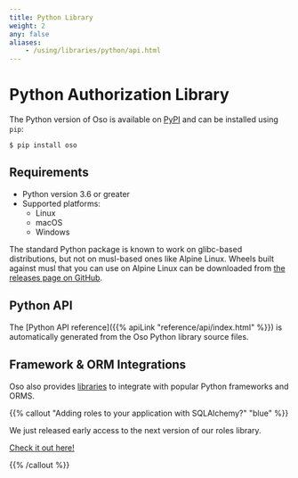 ```yaml
---
title: Python Library
weight: 2
any: false
aliases:
    - /using/libraries/python/api.html
---
```


# Python Authorization Library

The Python version of Oso is available on [PyPI](https://pypi.org/project/oso/)
and can be installed using `pip`:

```console
$ pip install oso
```

## Requirements

* Python version 3.6 or greater
* Supported platforms:
  * Linux
  * macOS
  * Windows

The standard Python package is known to work on glibc-based distributions, but
not on musl-based ones like Alpine Linux. Wheels built against musl that you
can use on Alpine Linux can be downloaded from [the releases page on
GitHub](https://github.com/osohq/oso/releases/latest).

## Python API

The [Python API reference]({{% apiLink "reference/api/index.html" %}}) is
automatically generated from the Oso Python library source files.

## Framework & ORM Integrations

Oso also provides [libraries](frameworks) to integrate with popular Python
frameworks and ORMS.

{{% callout "Adding roles to your application with SQLAlchemy?" "blue" %}}

We just released early access to the next version of our roles
library.

[Check it out here!](/guides/new-roles)

{{% /callout %}}
